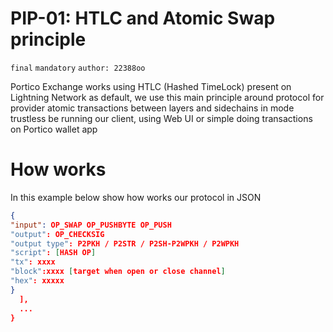 # PIP-01: HTLC and Atomic Swap principle

`final` `mandatory` `author: 22388oo`

Portico Exchange works using HTLC (Hashed TimeLock) present on Lightning Network as default, we use this main principle around protocol for provider atomic transactions between layers and sidechains in mode trustless be running our client, using Web UI or simple doing transactions on Portico wallet app


# How works

In this example below show how works our protocol in JSON

``` json
{
"input": OP_SWAP OP_PUSHBYTE OP_PUSH
"output": OP_CHECKSIG 
"output type": P2PKH / P2STR / P2SH-P2WPKH / P2WPKH 
"script": [HASH OP]
"tx": xxxx
"block":xxxx [target when open or close channel]
"hex": xxxxx
}
  ],
  ...
}
```
